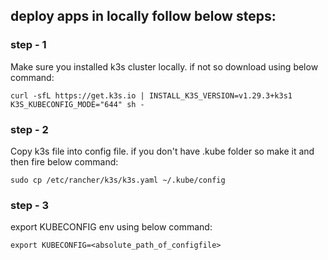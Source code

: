 ## deploy apps in locally follow below steps:

### step - 1
Make sure you installed k3s cluster locally. if not so download using below command:
```
curl -sfL https://get.k3s.io | INSTALL_K3S_VERSION=v1.29.3+k3s1 K3S_KUBECONFIG_MODE="644" sh -
```
### step - 2
Copy k3s file into config file. if you don't have .kube folder so make it and then fire below command:
```
sudo cp /etc/rancher/k3s/k3s.yaml ~/.kube/config
```

### step - 3
export KUBECONFIG env using below command:
```
export KUBECONFIG=<absolute_path_of_configfile>
```
